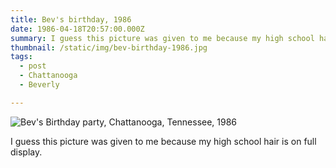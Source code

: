 ```yaml
---
title: Bev's birthday, 1986
date: 1986-04-18T20:57:00.000Z
summary: I guess this picture was given to me because my high school hair is on full display.
thumbnail: /static/img/bev-birthday-1986.jpg
tags:
  - post
  - Chattanooga
  - Beverly

---
```


![Bev's Birthday party, Chattanooga, Tennessee, 1986](/static/img/bev-birthday-1986.jpg "Bev's Birthday party, Chattanooga, Tennessee, 1986")

I guess this picture was given to me because my high school hair is on full display.